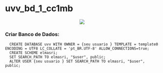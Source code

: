 # uvv_bd_1_cc1mb

<p align="center"><img src="https://i.imgur.com/sKidXYDl.png"></p>

### Criar Banco de Dados:
  ```
    CREATE DATABASE uvv WITH OWNER = {seu usuario } TEMPLATE = template0 ENCODING = UTF8 LC_COLLATE = 'pt_BR.UTF-8' ALLOW_CONNECTIONS=true;
    CREATE SCHEME elmasri;
    SET SEARCH_PATH TO elmasri, "$user", public;
    ALTER USER {seu usuario } SET SEARCH_PATH TO elmasri, "$user", public;
  ```
